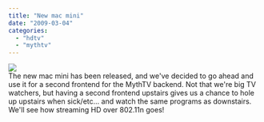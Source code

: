 ```yaml
---
title: "New mac mini"
date: "2009-03-04"
categories: 
  - "hdtv"
  - "mythtv"
---
```


[![](images/mini-760094.png)](http://www.myhdbox.com/uploaded_images/mini-760096.png)  
The new mac mini has been released, and we've decided to go ahead and use it for a second frontend for the MythTV backend. Not that we're big TV watchers, but having a second frontend upstairs gives us a chance to hole up upstairs when sick/etc... and watch the same programs as downstairs. We'll see how streaming HD over 802.11n goes!
